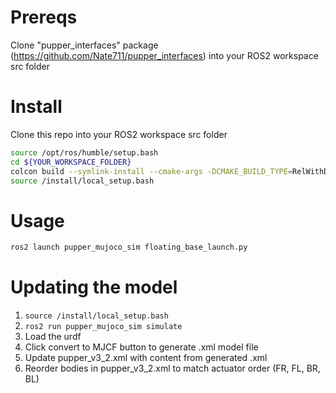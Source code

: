 # Prereqs
Clone "pupper_interfaces" package (https://github.com/Nate711/pupper_interfaces) into your ROS2 workspace src folder

# Install
Clone this repo into your ROS2 workspace src folder
```bash
source /opt/ros/humble/setup.bash
cd ${YOUR_WORKSPACE_FOLDER}
colcon build --symlink-install --cmake-args -DCMAKE_BUILD_TYPE=RelWithDebInfo -DCMAKE_EXPORT_COMPILE_COMMANDS=1
source /install/local_setup.bash
```

# Usage
```bash
ros2 launch pupper_mujoco_sim floating_base_launch.py 
```

# Updating the model
1. `source /install/local_setup.bash`
2. `ros2 run pupper_mujoco_sim simulate`
3. Load the urdf
4. Click convert to MJCF button to generate .xml model file
5. Update pupper_v3_2.xml with content from generated .xml
6. Reorder bodies in pupper_v3_2.xml to match actuator order (FR, FL, BR, BL)
